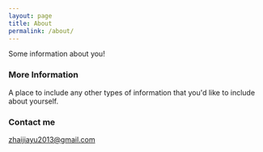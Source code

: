 ```yaml
---
layout: page
title: About
permalink: /about/
---
```


Some information about you!

### More Information

A place to include any other types of information that you'd like to include about yourself.

### Contact me

[zhaijiayu2013@gmail.com](mailto:zhaijiayu2013@gmail.com)